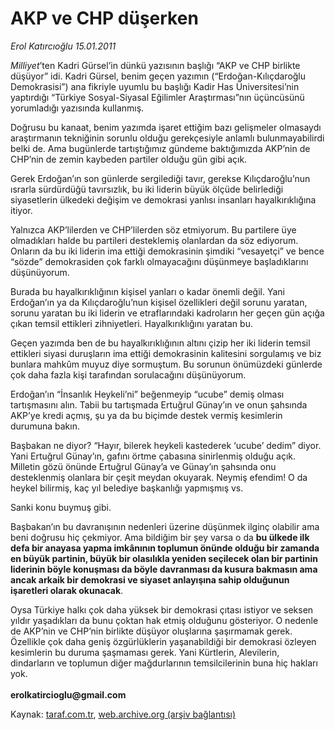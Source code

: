 # AKP ve CHP düşerken 

*Erol Katırcıoğlu 15.01.2011*

<div class="yazi"><p><i>Milliyet</i>’ten Kadri Gürsel’in dünkü yazısının başlığı “AKP ve CHP birlikte düşüyor” idi. Kadri Gürsel, benim geçen yazımın (“Erdoğan-Kılıçdaroğlu Demokrasisi”) ana fikriyle uyumlu bu başlığı Kadir Has Üniversitesi’nin yaptırdığı “Türkiye Sosyal-Siyasal Eğilimler Araştırması”nın üçüncüsünü yorumladığı yazısında kullanmış. </p>
<p>Doğrusu bu kanaat, benim yazımda işaret ettiğim bazı gelişmeler olmasaydı araştırmanın tekniğinin sorunlu olduğu gerekçesiyle anlamlı bulunmayabilirdi belki de. Ama bugünlerde tartıştığımız gündeme baktığımızda AKP’nin de CHP’nin de zemin kaybeden partiler olduğu gün gibi açık. </p>
<p>Gerek Erdoğan’ın son günlerde sergilediği tavır, gerekse Kılıçdaroğlu’nun ısrarla sürdürdüğü tavırsızlık, bu iki liderin büyük ölçüde belirlediği siyasetlerin ülkedeki değişim ve demokrasi yanlısı insanları hayalkırıklığına itiyor. </p>
<p>Yalnızca AKP’lilerden ve CHP’lilerden söz etmiyorum. Bu partilere üye olmadıkları halde bu partileri desteklemiş olanlardan da söz ediyorum. Onların da bu iki liderin ima ettiği demokrasinin şimdiki “vesayetçi” ve bence “sözde” demokrasiden çok farklı olmayacağını düşünmeye başladıklarını düşünüyorum.</p>
<p>Burada bu hayalkırıklığının kişisel yanları o kadar önemli değil. Yani Erdoğan’ın ya da Kılıçdaroğlu’nun kişisel özellikleri değil sorunu yaratan, sorunu yaratan bu iki liderin ve etraflarındaki kadroların her geçen gün açığa çıkan temsil ettikleri zihniyetleri. Hayalkırıklığını yaratan bu.</p>
<p>Geçen yazımda ben de bu hayalkırıklığının altını çizip her iki liderin temsil ettikleri siyasi duruşların ima ettiği demokrasinin kalitesini sorgulamış ve biz bunlara mahkûm muyuz diye sormuştum. Bu sorunun önümüzdeki günlerde çok daha fazla kişi tarafından sorulacağını düşünüyorum.</p>
<p>Erdoğan’ın “İnsanlık Heykeli’ni” beğenmeyip “ucube” demiş olması tartışmasını alın. Tabii bu tartışmada Ertuğrul Günay’ın ve onun şahsında AKP’ye kredi açmış, şu ya da bu biçimde destek vermiş kesimlerin durumuna bakın.</p>
<p>Başbakan ne diyor? “Hayır, bilerek heykeli kastederek ‘ucube’ dedim” diyor. Yani Ertuğrul Günay’ın, gafını örtme çabasına sinirlenmiş olduğu açık. Milletin gözü önünde Ertuğrul Günay’a ve Günay’ın şahsında onu desteklenmiş olanlara bir çeşit meydan okuyarak. Neymiş efendim! O da heykel bilirmiş, kaç yıl belediye başkanlığı yapmışmış vs. </p>
<p>Sanki konu buymuş gibi.</p>
<p>Başbakan’ın bu davranışının nedenleri üzerine düşünmek ilginç olabilir ama beni doğrusu hiç çekmiyor. Ama bildiğim bir şey varsa o da <b>bu ülkede ilk defa bir anayasa yapma imkânının toplumun önünde olduğu bir zamanda en büyük partinin, büyük bir olasılıkla yeniden seçilecek olan bir partinin liderinin böyle konuşması da böyle davranması da kusura bakmasın ama ancak arkaik bir demokrasi ve siyaset anlayışına sahip olduğunun işaretleri olarak okunacak</b>.</p>
<p>Oysa Türkiye halkı çok daha yüksek bir demokrasi çıtası istiyor ve seksen yıldır yaşadıkları da bunu çoktan hak etmiş olduğunu gösteriyor. O nedenle de AKP’nin ve CHP’nin birlikte düşüyor oluşlarına şaşırmamak gerek. Özellikle çok daha geniş özgürlüklerin yaşanabildiği bir demokrasi özleyen kesimlerin bu duruma şaşmaması gerek. Yani Kürtlerin, Alevilerin, dindarların ve toplumun diğer mağdurlarının temsilcilerinin buna hiç hakları yok.<br/><br/><b>erolkatircioglu@gmail.com</b></p>
</div>

Kaynak: [taraf.com.tr](http://www.taraf.com.tr/erol-katircioglu/makale-akp-ve-chp-duserken.htm), [web.archive.org (arşiv bağlantısı)](http://web.archive.org/web/20130910002507/http://www.taraf.com.tr/erol-katircioglu/makale-akp-ve-chp-duserken.htm)
